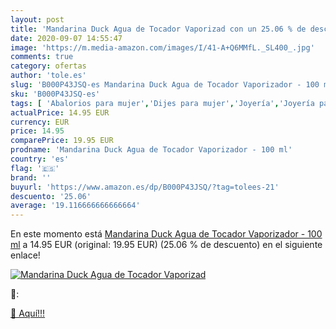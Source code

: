 ```yaml
---
layout: post
title: 'Mandarina Duck Agua de Tocador Vaporizad con un 25.06 % de descuento'
date: 2020-09-07 14:55:47
image: 'https://m.media-amazon.com/images/I/41-A+Q6MMfL._SL400_.jpg'
comments: true
category: ofertas
author: 'tole.es'
slug: 'B000P43JSQ-es Mandarina Duck Agua de Tocador Vaporizador - 100 ml'
sku: 'B000P43JSQ-es'
tags: [ 'Abalorios para mujer','Dijes para mujer','Joyería','Joyería para mujer','agua','de','tocador', ]
actualPrice: 14.95 EUR
currency: EUR
price: 14.95
comparePrice: 19.95 EUR
prodname: 'Mandarina Duck Agua de Tocador Vaporizador - 100 ml'
country: 'es'
flag: '🇪🇸'
brand: ''
buyurl: 'https://www.amazon.es/dp/B000P43JSQ/?tag=tolees-21'
descuento: '25.06'
average: '19.116666666666664'
---
```


En este momento está [Mandarina Duck Agua de Tocador Vaporizador - 100 ml](https://www.amazon.es/dp/B000P43JSQ/?tag=tolees-21) a 14.95 EUR (original: 19.95 EUR) (25.06 %  de descuento) en el siguiente enlace!

[![Mandarina Duck Agua de Tocador Vaporizad](https://m.media-amazon.com/images/I/41-A+Q6MMfL._SL400_.jpg)](https://www.amazon.es/dp/B000P43JSQ/?tag=tolees-21)

🔎:


[🛒 Aquí!!!](https://www.amazon.es/dp/B000P43JSQ/?tag=tolees-21)
